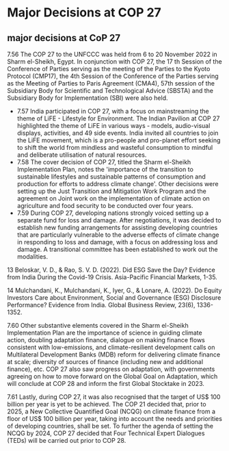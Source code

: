 # Major Decisions at COP 27

## major decisions at CoP 27

7.56  The COP 27 to the UNFCCC was held from 6 to 20 November 2022 in Sharm el-Sheikh, Egypt. In conjunction with COP 27, the 17 th Session of the Conference of Parties serving as the meeting of the Parties to the Kyoto Protocol (CMP17), the 4th Session of the Conference of the Parties serving as the Meeting of Parties to Paris Agreement (CMA4), 57th session of the Subsidiary Body for Scientific and Technological Advice (SBSTA) and the Subsidiary Body for Implementation (SBI) were also held.

- 7.57  India participated in COP 27, with a focus on mainstreaming the theme of LiFE - Lifestyle for Environment. The Indian Pavilion at COP 27 highlighted the theme of LiFE in various ways - models, audio-visual displays, activities, and 49 side events. India invited all countries to join the LiFE movement, which is a pro-people and pro-planet effort seeking to shift the world from mindless and wasteful consumption to mindful and deliberate utilisation of natural resources.
- 7.58  The cover decision of COP 27, titled the Sharm el-Sheikh Implementation Plan, notes the 'importance of the transition to sustainable lifestyles and sustainable patterns of consumption and production for efforts to address climate change'. Other decisions were setting up the Just Transition and Mitigation Work Program and the agreement on Joint work on the implementation of climate action on agriculture and food security to be conducted over four years.
- 7.59  During COP 27, developing nations strongly voiced setting up a separate fund for loss and damage. After negotiations, it was decided to establish new funding arrangements for assisting developing countries that are particularly vulnerable to the adverse effects of climate change in responding to loss and damage, with a focus on addressing loss and damage. A transitional committee has been established to work out the modalities.

13 Beloskar, V. D., &amp; Rao, S. V. D. (2022). Did ESG Save the Day? Evidence from India During the Covid-19 Crisis. Asia-Pacific Financial Markets, 1-35.

14 Mulchandani, K., Mulchandani, K., Iyer, G., &amp; Lonare, A. (2022). Do Equity Investors Care about Environment, Social and Governance (ESG) Disclosure Performance? Evidence from India. Global Business Review, 23(6), 1336-1352.

7.60  Other  substantive  elements  covered  in  the  Sharm  el-Sheikh  Implementation  Plan  are the importance of science in guiding climate action, doubling adaptation finance, dialogue on making finance flows consistent with low-emissions, and climate-resilient development calls on  Multilateral  Development  Banks  (MDB)  reform  for  delivering  climate  finance  at  scale; diversity of sources of finance (including new and additional finance), etc. COP 27 also saw progress on adaptation, with governments agreeing on how to move forward on the Global Goal on Adaptation, which will conclude at COP 28 and inform the first Global Stocktake in 2023.

7.61  Lastly, during COP 27, it was also recognised that the target of US$ 100 billion per year is yet to be achieved. The COP 21 decided that, prior to 2025, a New Collective Quantified Goal (NCQG) on climate finance from a floor of US$ 100 billion per year, taking into account the needs and priorities of developing countries, shall be set. To further the agenda of setting the NCQG by 2024, COP 27 decided that Four Technical Expert Dialogues (TEDs) will be carried out prior to COP 28.